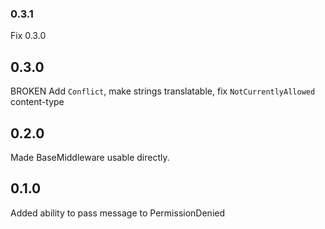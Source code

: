 ### 0.3.1
Fix 0.3.0

## 0.3.0
BROKEN
Add `Conflict`, make strings translatable, fix `NotCurrentlyAllowed` content-type

## 0.2.0
Made BaseMiddleware usable directly.

## 0.1.0
Added ability to pass message to PermissionDenied